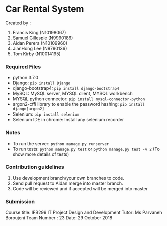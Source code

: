 
# Car Rental System 
Created by :
 1. Francis King (N10198067)
 2. Samuel Gillespie (N9990186)
 3. Aidan Perera (N10109960)
 4. JianHong Lee (N9790136)
 5. Tom Kirby (N10014195)

### Required Files
* python 3.7.0
* Django: `pip install Django`
* django-bootstrap4: `pip install django-bootstrap4`
* MySQL: MySQL server, MYSQL client, MYSQL workbench
* MYSQL python connector: `pip install mysql-connector-python`
* argon2-cffi library to enable the password hashing: `pip install django[argon2]`
* Selenium: `pip install selenium`
* Selenium IDE in chrome: Install any selenium recorder

### Notes
 - To run the server: `python manage.py runserver`
 - To run tests: `python manage.py test` or `python manage.py test -v 2` (To show more details of tests)

### Contribution guidelines 
1. Use development branch/your own branches to code.
2. Send pull request to Aidan merge into master branch.
3. Code will be reviewed and if accepted will be merged into master

### Submission
Course title: IFB299 IT Project Design and Development
Tutor: Ms Parvaneh Boroujeni
Team Number : 23
Date: 29 October 2018
